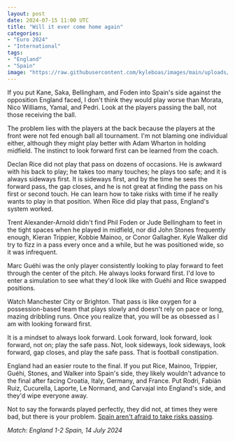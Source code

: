 ```yaml
---
layout: post
date: 2024-07-15 11:00 UTC
title: "Will it ever come home again"
categories:
- "Euro 2024"
- "International"
tags:
- "England"
- "Spain"
image: "https://raw.githubusercontent.com/kyleboas/images/main/uploads/2024/07/14/Image-14Jul2024_23:11:06.png"
---
```


If you put Kane, Saka, Bellingham, and Foden into Spain's side against the opposition England faced, I don't think they would play worse than Morata, Nico Williams, Yamal, and Pedri. Look at the players passing the ball, not those receiving the ball.

<!---more--->

The problem lies with the players at the back because the players at the front were not fed enough ball all tournament. I'm not blaming one individual either, although they might play better with Adam Wharton in holding midfield. The instinct to look forward first can be learned from the coach.

Declan Rice did not play that pass on dozens of occasions. He is awkward with his back to play; he takes too many touches; he plays too safe; and it is always sideways first. It is sideways first, and by the time he sees the forward pass, the gap closes, and he is not great at finding the pass on his first or second touch. He can learn how to take risks with time if he really wants to play in that position. When Rice did play that pass, England's system worked. 

Trent Alexander-Arnold didn't find Phil Foden or Jude Bellingham to feet in the tight spaces when he played in midfield, nor did John Stones frequently enough, Kieran Trippier, Kobbie Mainoo, or Conor Gallagher. Kyle Walker did try to fizz in a pass every once and a while, but he was positioned wide, so it was infrequent. 

Marc Guéhi was the only player consistently looking to play forward to feet through the center of the pitch. He always looks forward first. I'd love to enter a simulation to see what they'd look like with Guéhi and Rice swapped positions.

Watch Manchester City or Brighton. That pass is like oxygen for a possession-based team that plays slowly and doesn't rely on pace or long, mazing dribbling runs. Once you realize that, you will be as obsessed as I am with looking forward first.

It is a mindset to always look forward. Look forward, look forward, look forward, not on; play the safe pass. Not, look sideways, look sideways, look forward, gap closes, and play the safe pass. That is football constipation. 

England had an easier route to the final. If you put Rice, Mainoo, Trippier, Guéhi, Stones, and Walker into Spain's side, they likely wouldn't advance to the final after facing Croatia, Italy, Germany, and France. Put Rodri, Fabián Ruiz, Cucurella, Laporte, Le Normand, and Carvajal into England's side, and they'd wipe everyone away.

Not to say the forwards played perfectly, they did not, at times they were bad, but there is your problem. [Spain aren't afraid to take risks passing](https://tacticsjournal.com/2024/07/10/spains-simple-passes-forward-are-refreshing/).

*Match: England 1-2 Spain, 14 July 2024*